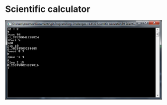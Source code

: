 # Scientific calculator

![alt text](https://github.com/proman3419/Programming-Challenges-v1.4/blob/master/Screenshots/39_1.PNG)
